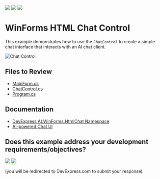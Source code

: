 <!-- default badges list -->
[![](https://img.shields.io/badge/Open_in_DevExpress_Support_Center-FF7200?style=flat-square&logo=DevExpress&logoColor=white)](https://supportcenter.devexpress.com/ticket/details/T1301351)
[![](https://img.shields.io/badge/📖_How_to_use_DevExpress_Examples-e9f6fc?style=flat-square)](https://docs.devexpress.com/GeneralInformation/403183)
[![](https://img.shields.io/badge/💬_Leave_Feedback-feecdd?style=flat-square)](#does-this-example-address-your-development-requirementsobjectives)
<!-- default badges end -->

# WinForms HTML Chat Control

This example demonstrates how to use the `ChatControl` to create a simple chat interface that interacts with an AI chat client.

![Chat Control](DevExpress.AI.WinForms.HtmlChat.Demo/images/chat-control.png)

<!-- default file list -->
## Files to Review

* [MainForm.cs](DevExpress.AI.WinForms.HtmlChat.Demo/MainForm.cs)
* [ChatControl.cs](DevExpress.AI.WinForms.HtmlChat/ChatControl.cs)
* [Program.cs](DevExpress.AI.WinForms.HtmlChat.Demo/Program.cs)
<!-- default file list end -->

## Documentation

* [DevExpress.AI.WinForms.HtmlChat Namespace](https://docs.devexpress.com/WindowsForms/DevExpress.AI.WinForms.HtmlChat)
* [AI-powered Chat UI](https://docs.devexpress.com/WindowsForms/120633/controls-and-libraries/ai-integration/ai-powered-chat-ui)

<!-- feedback -->
## Does this example address your development requirements/objectives?

[<img src="https://www.devexpress.com/support/examples/i/yes-button.svg"/>](https://www.devexpress.com/support/examples/survey.xml?utm_source=github&utm_campaign=DevExpress.AI.WinForms.HtmlChat&~~~was_helpful=yes) [<img src="https://www.devexpress.com/support/examples/i/no-button.svg"/>](https://www.devexpress.com/support/examples/survey.xml?utm_source=github&utm_campaign=DevExpress.AI.WinForms.HtmlChat&~~~was_helpful=no)

(you will be redirected to DevExpress.com to submit your response)
<!-- feedback end -->
